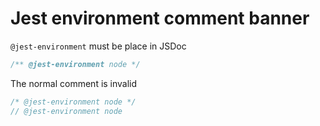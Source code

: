 # Jest environment comment banner

`@jest-environment` must be place in JSDoc

```js
/** @jest-environment node */
```

The normal comment is invalid

```js
/* @jest-environment node */
// @jest-environment node
```
